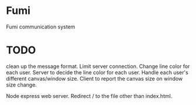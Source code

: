 Fumi
====

Fumi communication system


TODO
==
clean up the message format.
Limit server connection.
Change line color for each user. 
Server to decide the line color for each user.
Handle each user's different canvas/window size.
Client to report the canvas size on window size change.

Node express web server.
Redirect / to the file other than index.html.
